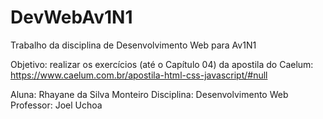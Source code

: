 # DevWebAv1N1
Trabalho da disciplina de Desenvolvimento Web para Av1N1

Objetivo: realizar os exercícios (até o Capítulo 04) da apostila do Caelum: https://www.caelum.com.br/apostila-html-css-javascript/#null

Aluna: Rhayane da Silva Monteiro
Disciplina: Desenvolvimento Web
Professor: Joel Uchoa
